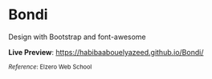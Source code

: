 # Bondi
 Design with Bootstrap and font-awesome

**Live Preview**: https://habibaabouelyazeed.github.io/Bondi/



<sub>*Reference*: Elzero Web School</sub>
